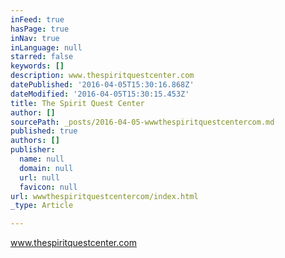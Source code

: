 ```yaml
---
inFeed: true
hasPage: true
inNav: true
inLanguage: null
starred: false
keywords: []
description: www.thespiritquestcenter.com
datePublished: '2016-04-05T15:30:16.868Z'
dateModified: '2016-04-05T15:30:15.453Z'
title: The Spirit Quest Center
author: []
sourcePath: _posts/2016-04-05-wwwthespiritquestcentercom.md
published: true
authors: []
publisher:
  name: null
  domain: null
  url: null
  favicon: null
url: wwwthespiritquestcentercom/index.html
_type: Article

---
```

www.thespiritquestcenter.com
